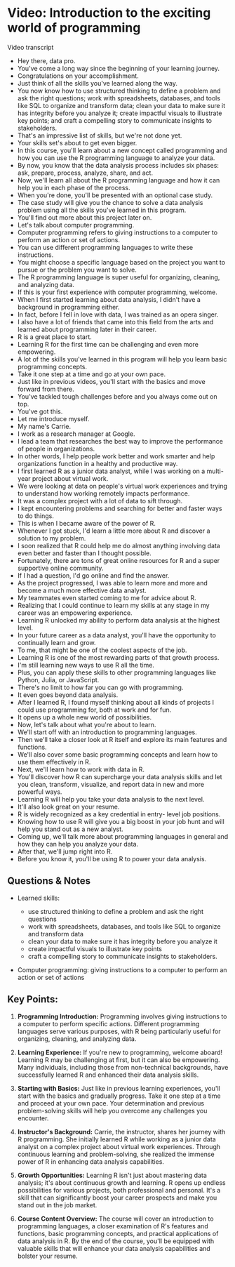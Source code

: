 # Video: Introduction to the exciting world of programming

Video transcript

- Hey there, data pro.
- You've come a long way since the beginning of your learning journey.
- Congratulations on your accomplishment.
- Just think of all the skills you've learned along the way.
- You now know how to use structured thinking to define a problem and ask the right questions; work with spreadsheets, databases, and tools like SQL to organize and transform data; clean your data to make sure it has integrity before you analyze it; create impactful visuals to illustrate key points; and craft a compelling story to communicate insights to stakeholders.
- That's an impressive list of skills, but we're not done yet.
- Your skills set's about to get even bigger.
- In this course, you'll learn about a new concept called programming and how you can use the R programming language to analyze your data.
- By now, you know that the data analysis process includes six phases: ask, prepare, process, analyze, share, and act.
- Now, we'll learn all about the R programming language and how it can help you in each phase of the process.
- When you're done, you'll be presented with an optional case study.
- The case study will give you the chance to solve a data analysis problem using all the skills you've learned in this program.
- You'll find out more about this project later on.
- Let's talk about computer programming.
- Computer programming refers to giving instructions to a computer to perform an action or set of actions.
- You can use different programming languages to write these instructions.
- You might choose a specific language based on the project you want to pursue or the problem you want to solve.
- The R programming language is super useful for organizing, cleaning, and analyzing data.
- If this is your first experience with computer programming, welcome.
- When I first started learning about data analysis, I didn't have a background in programming either.
- In fact, before I fell in love with data, I was trained as an opera singer.
- I also have a lot of friends that came into this field from the arts and learned about programming later in their career.
- R is a great place to start.
- Learning R for the first time can be challenging and even more empowering.
- A lot of the skills you've learned in this program will help you learn basic programming concepts.
- Take it one step at a time and go at your own pace.
- Just like in previous videos, you'll start with the basics and move forward from there.
- You've tackled tough challenges before and you always come out on top.
- You've got this.
- Let me introduce myself.
- My name's Carrie.
- I work as a research manager at Google.
- I lead a team that researches the best way to improve the performance of people in organizations.
- In other words, I help people work better and work smarter and help organizations function in a healthy and productive way.
- I first learned R as a junior data analyst, while I was working on a multi-year project about virtual work.
- We were looking at data on people's virtual work experiences and trying to understand how working remotely impacts performance.
- It was a complex project with a lot of data to sift through.
- I kept encountering problems and searching for better and faster ways to do things.
- This is when I became aware of the power of R.
- Whenever I got stuck, I'd learn a little more about R and discover a solution to my problem.
- I soon realized that R could help me do almost anything involving data even better and faster than I thought possible.
- Fortunately, there are tons of great online resources for R and a super supportive online community.
- If I had a question, I'd go online and find the answer.
- As the project progressed, I was able to learn more and more and become a much more effective data analyst.
- My teammates even started coming to me for advice about R.
- Realizing that I could continue to learn my skills at any stage in my career was an empowering experience.
- Learning R unlocked my ability to perform data analysis at the highest level.
- In your future career as a data analyst, you'll have the opportunity to continually learn and grow.
- To me, that might be one of the coolest aspects of the job.
- Learning R is one of the most rewarding parts of that growth process.
- I'm still learning new ways to use R all the time.
- Plus, you can apply these skills to other programming languages like Python, Julia, or JavaScript.
- There's no limit to how far you can go with programming.
- It even goes beyond data analysis.
- After I learned R, I found myself thinking about all kinds of projects I could use programming for, both at work and for fun.
- It opens up a whole new world of possibilities.
- Now, let's talk about what you're about to learn.
- We'll start off with an introduction to programming languages.
- Then we'll take a closer look at R itself and explore its main features and functions.
- We'll also cover some basic programming concepts and learn how to use them effectively in R.
- Next, we'll learn how to work with data in R.
- You'll discover how R can supercharge your data analysis skills and let you clean, transform, visualize, and report data in new and more powerful ways.
- Learning R will help you take your data analysis to the next level.
- It'll also look great on your resume.
- R is widely recognized as a key credential in entry- level job positions.
- Knowing how to use R will give you a big boost in your job hunt and will help you stand out as a new analyst.
- Coming up, we'll talk more about programming languages in general and how they can help you analyze your data.
- After that, we'll jump right into R.
- Before you know it, you'll be using R to power your data analysis.

## Questions & Notes

- Learned skills:
  - use structured thinking to define a problem and ask the right questions
  - work with spreadsheets, databases, and tools like SQL to organize and transform data
  - clean your data to make sure it has integrity before you analyze it
  - create impactful visuals to illustrate key points
  - craft a compelling story to communicate insights to stakeholders.

- Computer programming: giving instructions to a computer to perform an action or set of actions

## **Key Points:**

1. **Programming Introduction:** Programming involves giving instructions to a computer to perform specific actions. Different programming languages serve various purposes, with R being particularly useful for organizing, cleaning, and analyzing data.

2. **Learning Experience:** If you're new to programming, welcome aboard! Learning R may be challenging at first, but it can also be empowering. Many individuals, including those from non-technical backgrounds, have successfully learned R and enhanced their data analysis skills.

3. **Starting with Basics:** Just like in previous learning experiences, you'll start with the basics and gradually progress. Take it one step at a time and proceed at your own pace. Your determination and previous problem-solving skills will help you overcome any challenges you encounter.

4. **Instructor's Background:** Carrie, the instructor, shares her journey with R programming. She initially learned R while working as a junior data analyst on a complex project about virtual work experiences. Through continuous learning and problem-solving, she realized the immense power of R in enhancing data analysis capabilities.

5. **Growth Opportunities:** Learning R isn't just about mastering data analysis; it's about continuous growth and learning. R opens up endless possibilities for various projects, both professional and personal. It's a skill that can significantly boost your career prospects and make you stand out in the job market.

6. **Course Content Overview:** The course will cover an introduction to programming languages, a closer examination of R's features and functions, basic programming concepts, and practical applications of data analysis in R. By the end of the course, you'll be equipped with valuable skills that will enhance your data analysis capabilities and bolster your resume.
